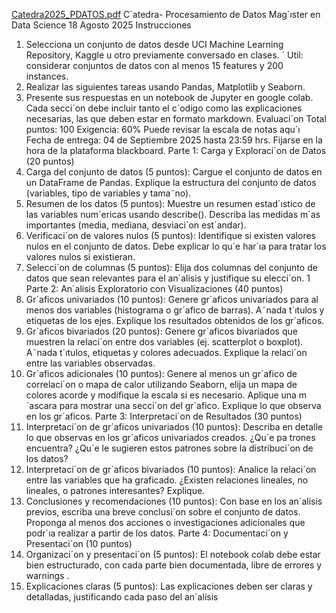 [Catedra2025_PDATOS.pdf](https://github.com/user-attachments/files/21959521/Catedra2025_PDATOS.pdf)
C´atedra- Procesamiento de Datos
 Mag´ıster en Data Science
 18 Agosto 2025
 Instrucciones
 1. Selecciona un conjunto de datos desde UCI Machine Learning Repository, Kaggle
 u otro previamente conversado en clases. ´ Util: considerar conjuntos de datos con
 al menos 15 features y 200 instances.
 2. Realizar las siguientes tareas usando Pandas, Matplotlib y Seaborn.
 3. Presente sus respuestas en un notebook de Jupyter en google colab. Cada secci´on
 debe incluir tanto el c´odigo como las explicaciones necesarias, las que deben estar
 en formato markdown.
 Evaluaci´on
 Total puntos: 100
 Exigencia: 60%
 Puede revisar la escala de notas aqu´ı
 Fecha de entrega: 04 de Septiembre 2025 hasta 23:59 hrs. Fijarse en la hora de la
 plataforma blackboard.
 Parte 1: Carga y Exploraci´on de Datos (20 puntos)
 1. Carga del conjunto de datos (5 puntos):
 Cargue el conjunto de datos en un DataFrame de Pandas. Explique la estructura
 del conjunto de datos (variables, tipo de variables y tama˜no).
 2. Resumen de los datos (5 puntos):
 Muestre un resumen estad´ıstico de las variables num´ericas usando describe().
 Describa las medidas m´as importantes (media, mediana, desviaci´on est´andar).
 3. Verificaci´on de valores nulos (5 puntos):
 Identifique si existen valores nulos en el conjunto de datos. Debe explicar lo qu´e
 har´ıa para tratar los valores nulos si existieran.
 4. Selecci´on de columnas (5 puntos):
 Elija dos columnas del conjunto de datos que sean relevantes para el an´alisis y
 justifique su elecci´on.
 1
Parte 2: An´alisis Exploratorio con Visualizaciones (40
 puntos)
 1. Gr´aficos univariados (10 puntos):
 Genere gr´aficos univariados para al menos dos variables (histograma o gr´afico de
 barras). A˜nada t´ıtulos y etiquetas de los ejes. Explique los resultados obtenidos de
 los gr´aficos.
 2. Gr´aficos bivariados (20 puntos):
 Genere gr´aficos bivariados que muestren la relaci´on entre dos variables (ej. scatterplot
 o boxplot). A˜nada t´ıtulos, etiquetas y colores adecuados. Explique la relaci´on entre
 las variables observadas.
 3. Gr´aficos adicionales (10 puntos):
 Genere al menos un gr´afico de correlaci´on o mapa de calor utilizando Seaborn,
 elija un mapa de colores acorde y modifique la escala si es necesario. Aplique
 una m´ascara para mostrar una secci´on del gr´afico. Explique lo que observa en los
 gr´aficos.
 Parte 3: Interpretaci´on de Resultados (30 puntos)
 1. Interpretaci´on de gr´aficos univariados (10 puntos):
 Describa en detalle lo que observas en los gr´aficos univariados creados. ¿Qu´e pa
trones encuentra? ¿Qu´e le sugieren estos patrones sobre la distribuci´on de los datos?
 2. Interpretaci´on de gr´aficos bivariados (10 puntos):
 Analice la relaci´on entre las variables que ha graficado. ¿Existen relaciones lineales,
 no lineales, o patrones interesantes? Explique.
 3. Conclusiones y recomendaciones (10 puntos):
 Con base en los an´alisis previos, escriba una breve conclusi´on sobre el conjunto de
 datos. Proponga al menos dos acciones o investigaciones adicionales que podr´ıa
 realizar a partir de los datos.
 Parte 4: Documentaci´on y Presentaci´on (10 puntos)
 1. Organizaci´on y presentaci´on (5 puntos):
 El notebook colab debe estar bien estructurado, con cada parte bien documentada,
 libre de errores y warnings .
 2. Explicaciones claras (5 puntos):
 Las explicaciones deben ser claras y detalladas, justificando cada paso del an´alisis
